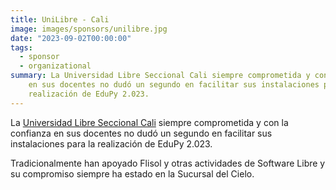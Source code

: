 ```yaml
---
title: UniLibre - Cali
image: images/sponsors/unilibre.jpg
date: "2023-09-02T00:00:00"
tags:
  - sponsor
  - organizational
summary: La Universidad Libre Seccional Cali siempre comprometida y con la confianza
    en sus docentes no dudó un segundo en facilitar sus instalaciones para la
    realización de EduPy 2.023.
---
```


La [Universidad Libre Seccional Cali]() siempre comprometida y con la confianza
en sus docentes no dudó un segundo en facilitar sus instalaciones para la
realización de EduPy 2.023.

Tradicionalmente han apoyado Flisol y otras actividades de Software Libre y su
compromiso siempre ha estado en la Sucursal del Cielo.

